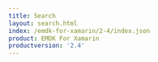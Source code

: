 ```yaml
---
title: Search
layout: search.html
index: /emdk-for-xamarin/2-4/index.json
product: EMDK For Xamarin
productversion: '2.4'
---
```














